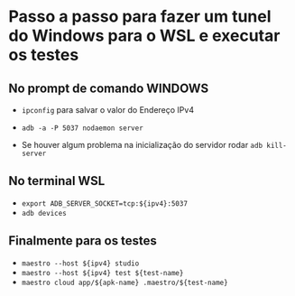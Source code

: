 # Passo a passo para fazer um tunel do Windows para o WSL e executar os testes

## No prompt de comando WINDOWS
* `ipconfig` para salvar o valor do Endereço IPv4
* `adb -a -P 5037 nodaemon server`

* Se houver algum problema na inicialização do servidor rodar `adb kill-server`
## No terminal WSL
* `export ADB_SERVER_SOCKET=tcp:${ipv4}:5037`
* `adb devices`

## Finalmente para os testes
* `maestro --host ${ipv4} studio`
* `maestro --host ${ipv4} test ${test-name}`
* `maestro cloud app/${apk-name} .maestro/${test-name}`
